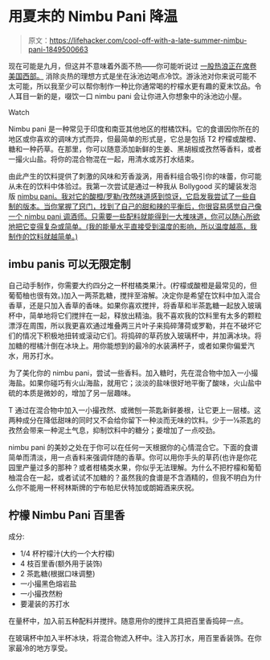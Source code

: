 # 用夏末的 Nimbu Pani 降温

> 原文：<https://lifehacker.com/cool-off-with-a-late-summer-nimbu-pani-1849500663>

现在可能是九月，但这并不意味着外面不热——你可能听说过 [一股热浪正在席卷美国西部。](https://www.washingtonpost.com/climate-environment/2022/09/04/western-heatwave-california-records-climate/) 消除炎热的理想方式是坐在泳池边喝点冷饮。游泳池对你来说可能不太可能，所以我至少可以帮你制作一种比你通常喝的柠檬水更有趣的夏末饮品。令人耳目一新的是，啜饮一口 nimbu pani 会让你进入你想象中的泳池边小屋。

Watch

Nimbu pani 是一种常见于印度和南亚其他地区的柑橘饮料。它的食谱因你所在的地区或你喜欢的调味方式而异，但最简单的形式是，它总是包括 T2 柠檬或酸橙、糖和一种药草。在那里，你可以随意添加新鲜的生姜、黑胡椒或孜然等香料，或者一撮火山盐。将你的混合物混在一起，用清水或苏打水结束。

由此产生的饮料提供了刺激的风味和芳香漩涡，用香料组合吸引你的味蕾，你可能从未在的饮料中体验过。我第一次尝试是通过一种我从 Bollygood 买的罐装发泡版 [nimbu pani。我对它的酸橙/罗勒/孜然味道感到惊讶，它启发我尝试了一些自制的版本。当你掌握了窍门，找到了自己的甜和辣的平衡后，你很容易感觉自己像一个 nimbu pani 调酒师。只需要一些配料就能得到一大堆味道，你可以随心所欲地把它变得复杂或简单。(我的能量水平直接受到温度的影响，所以温度越高，我制作的饮料就越简单。)](https://bollygood.com/collections/featured)

## imbu panis 可以无限定制

自己动手制作，你需要大约四分之一杯柑橘类果汁。(柠檬或酸橙是最常见的，但葡萄柚也很有效。)加入一两茶匙糖，搅拌至溶解。决定你是希望在饮料中加入混合香草，还是只加入香草的香味。如果你喜欢搅拌，将香草和半茶匙糖一起放入玻璃杯中，简单地将它们搅拌在一起，释放出精油。我不喜欢我的饮料里有太多的颗粒漂浮在周围，所以我更喜欢通过堆叠两三片叶子来捣碎薄荷或罗勒，并在不破坏它们的情况下积极地扭转或滚动它们。将捣碎的草药放入玻璃杯中，并加满冰块。将加糖的柑橘汁倒在冰块上。用你能想到的最冷的水装满杯子，或者如果你偏爱汽水，用苏打水。

为了美化你的 nimbu pani，尝试一些香料。加入糖时，先在混合物中加入一小撮海盐。如果你碰巧有火山海盐，就用它；淡淡的盐味很好地平衡了酸味，火山盐中硫的本质是微妙的，增加了另一层趣味。

T 通过在混合物中加入一小撮孜然、或微刨一茶匙新鲜姜根，让它更上一层楼。这两种成分在降低甜味的同时又不会给你留下一种淡而无味的饮料。少于一⅛茶匙的孜然会带来一种泥土气息，抑制饮料中的糖分；姜增加了一点咬劲。

nimbu pani 的美妙之处在于你可以在任何一天根据你的心情混合它。下面的食谱简单而清淡，用一点香料来强调伴随的香草。你可以用你手头的草药(也许是你花园里产量过多的那种？或者柑橘类水果，你似乎无法理解。为什么不把柠檬和葡萄柚混合在一起，或者试试不加糖的？虽然我的食谱是不含酒精的，但我不明白为什么你不能用一杯柯林斯牌的宁布帕尼伏特加或朗姆酒来庆祝。

## 柠檬 Nimbu Pani 百里香

成分:

*   1/4 杯柠檬汁(大约一个大柠檬)
*   4 枝百里香(额外用于装饰)
*   2 茶匙糖(根据口味调整)
*   一小撮黑色熔岩盐
*   一小撮孜然粉
*   要灌装的苏打水

在量杯中，加入前五种配料并搅拌。随意用你的搅拌工具把百里香捣碎一点。

在玻璃杯中加入半杯冰块，将混合物滤入杯中。注入苏打水，用百里香装饰。在你家最冷的地方享受。